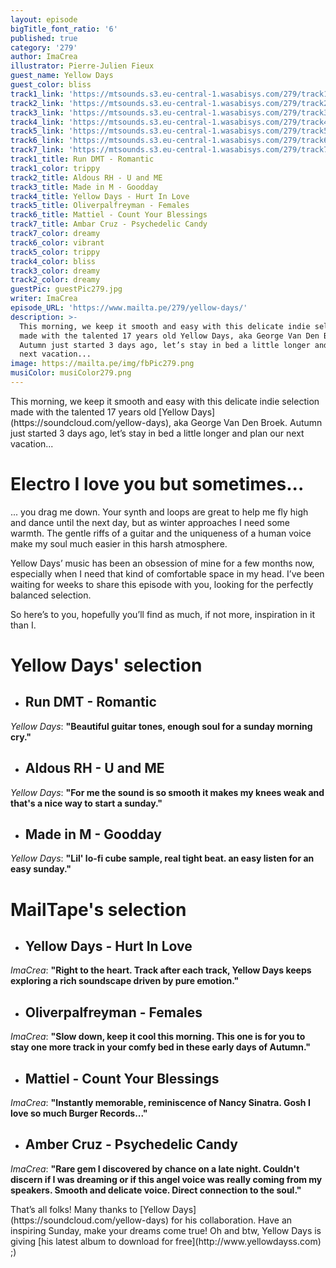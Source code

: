 ```yaml
---
layout: episode
bigTitle_font_ratio: '6'
published: true
category: '279'
author: ImaCrea
illustrator: Pierre-Julien Fieux
guest_name: Yellow Days
guest_color: bliss
track1_link: 'https://mtsounds.s3.eu-central-1.wasabisys.com/279/track1.mp3'
track2_link: 'https://mtsounds.s3.eu-central-1.wasabisys.com/279/track2.mp3'
track3_link: 'https://mtsounds.s3.eu-central-1.wasabisys.com/279/track3.mp3'
track4_link: 'https://mtsounds.s3.eu-central-1.wasabisys.com/279/track4.mp3'
track5_link: 'https://mtsounds.s3.eu-central-1.wasabisys.com/279/track5.mp3'
track6_link: 'https://mtsounds.s3.eu-central-1.wasabisys.com/279/track6.mp3'
track7_link: 'https://mtsounds.s3.eu-central-1.wasabisys.com/279/track7.mp3'
track1_title: Run DMT - Romantic
track1_color: trippy
track2_title: Aldous RH - U and ME
track3_title: Made in M - Goodday
track4_title: Yellow Days - Hurt In Love
track5_title: Oliverpalfreyman - Females
track6_title: Mattiel - Count Your Blessings
track7_title: Ambar Cruz - Psychedelic Candy
track7_color: dreamy
track6_color: vibrant
track5_color: trippy
track4_color: bliss
track3_color: dreamy
track2_color: dreamy
guestPic: guestPic279.jpg
writer: ImaCrea
episode_URL: 'https://www.mailta.pe/279/yellow-days/'
description: >-
  This morning, we keep it smooth and easy with this delicate indie selection
  made with the talented 17 years old Yellow Days, aka George Van Den Broek.
  Autumn just started 3 days ago, let’s stay in bed a little longer and plan our
  next vacation... 
image: https://mailta.pe/img/fbPic279.png
musiColor: musiColor279.png
---
```

<p id="introduction">This morning, we keep it smooth and easy with this delicate indie selection made with the talented 17 years old [Yellow Days](https://soundcloud.com/yellow-days), aka George Van Den Broek. Autumn just started 3 days ago, let’s stay in bed a little longer and plan our next vacation... </p>

# Electro I love you but sometimes...
... you drag me down. Your synth and loops are great to help me fly high and dance until the next day, but as winter approaches I need some warmth. The gentle riffs of a guitar and the uniqueness of a human voice make my soul much easier in this harsh atmosphere.

Yellow Days’ music has been an obsession of mine for a few months now, especially when I need that kind of comfortable space in my head. I’ve been waiting for weeks to share this episode with you, looking for the perfectly balanced selection.

So here’s to you, hopefully you’ll find as much, if not more, inspiration in it than I.

# **Yellow Days' selection**

+ ## Run DMT - Romantic
_Yellow Days_: **"**Beautiful guitar tones, enough soul for a sunday morning cry.**"**

+ ## Aldous RH - U and ME
_Yellow Days_: **"**For me the sound is so smooth it makes my knees weak and that's a nice way to start a sunday.**"**

+ ## Made in M - Goodday
_Yellow Days_: **"**Lil' lo-fi cube sample, real tight beat. an easy listen for an easy sunday.**"**


# MailTape's selection

+ ## Yellow Days - Hurt In Love
_ImaCrea_: **"**Right to the heart. Track after each track, Yellow Days keeps exploring a rich soundscape driven by pure emotion.**"**  

+ ## Oliverpalfreyman - Females
_ImaCrea_: **"**Slow down, keep it cool this morning. This one is for you to stay one more track in your comfy bed in these early days of Autumn.**"**

+ ## Mattiel - Count Your Blessings
_ImaCrea_: **"**Instantly memorable, reminiscence of Nancy Sinatra. Gosh I love so much Burger Records...**"**

+ ## Amber Cruz - Psychedelic Candy
_ImaCrea_: **"**Rare gem I discovered by chance on a late night. Couldn't discern if I was dreaming or if this angel voice was really coming from my speakers. Smooth and delicate voice. Direct connection to the soul.**"**


<p id="outroduction">That’s all folks! Many thanks to [Yellow Days](https://soundcloud.com/yellow-days) for his collaboration. Have an inspiring Sunday, make your dreams come true! Oh and btw, Yellow Days is giving [his latest album to download for free](http://www.yellowdayss.com) ;)</p>
